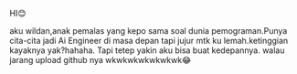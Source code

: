 HI😊

aku wildan,anak pemalas yang kepo sama soal dunia pemograman.Punya cita-cita jadi Ai
Engineer di masa depan tapi jujur mtk ku lemah.ketinggian kayaknya yak?hahaha.
Tapi tetep yakin aku bisa buat kedepannya.
walau jarang upload github nya wkwkwkwkwkwkwk😂
